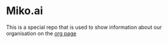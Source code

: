 # Miko.ai

This is a special repo that is used to show information about our organisation on the [org page](https://github.com/miko-ai-org)
